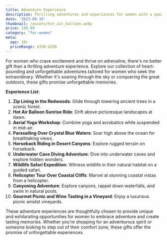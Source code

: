 ```yaml
---
title: Adventure Experience
description: Thrilling adventures and experiences for women with a passion for adrenaline.
date: '2023-09-19'
thumbnail: /assets/hot_air_balloon.webp
price: 199.99
category: "for-women"
meta:
  age: 18+
  priceRange: $150-$250
---
```

For women who crave excitement and thrive on adrenaline, there's no better gift than a thrilling adventure experience. Explore our collection of heart-pounding and unforgettable adventures tailored for women who seek the extraordinary. Whether it's soaring through the sky or conquering the great outdoors, these gifts promise unforgettable memories.

**Experience List:**
1. **Zip Lining in the Redwoods**: Glide through towering ancient trees in a scenic forest.
2. **Hot Air Balloon Sunrise Ride**: Drift above picturesque landscapes at dawn.
3. **Aerial Yoga Workshop**: Combine yoga and acrobatics while suspended in mid-air.
4. **Parasailing Over Crystal Blue Waters**: Soar high above the ocean for breathtaking views.
5. **Horseback Riding in Desert Canyons**: Explore rugged terrain on horseback.
6. **Underwater Cave Diving Adventure**: Dive into underwater caves and explore hidden wonders.
7. **Wildlife Safari Expedition**: Witness wildlife in their natural habitat on a guided safari.
8. **Helicopter Tour Over Coastal Cliffs**: Marvel at stunning coastal vistas from a helicopter.
9. **Canyoning Adventure**: Explore canyons, rappel down waterfalls, and swim in natural pools.
10. **Gourmet Picnic and Wine Tasting in a Vineyard**: Enjoy a luxurious picnic amidst vineyards.

These adventure experiences are thoughtfully chosen to provide unique and exhilarating opportunities for women to embrace adventure and create lasting memories. Whether you're shopping for an adventurous spirit or someone looking to step out of their comfort zone, these gifts offer the promise of unforgettable experiences.

